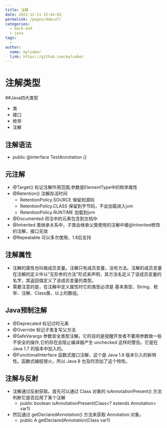 ```yaml
---
title: 注解
date: 2022-12-11 15:44:02
permalink: /pages/dabcaf/
categories:
  - back-end
  - java
tags:
  - 
author: 
  name: mylsaber
  link: https://github.com/mylsaber
---
```

# 注解类型
##Java四大类型
  - 类
  - 接口
  - 枚举
  - 注解
## 注解语法
 - public @interface TestAnnotation {}
## 元注解
  - @Target() 标记注解作用范围,参数是ElementType中的枚举属性
  - @Retention() 注解存活时间
    - RetentionPolicy.SOURCE 保留到源码
    - RetentionPolicy.CLASS 保留到字节码，不会加载进入jvm
    - RetentionPolicy.RUNTIME 加载到jvm
  - @Documented 将注中的元素包含到文档中
  - @Inherited 类继承关系中，子类会继承父类使用的注解中被@Inherited修饰的注解，接口无效
  - @Repeatable 可以多次使用，1.8后支持
## 注解属性
- 注解的属性也叫做成员变量。注解只有成员变量，没有方法。注解的成员变量在注解的定义中以“无形参的方法”形式来声明，其方法名定义了该成员变量的名字，其返回值定义了该成员变量的类型。
- 需要注意的是，在注解中定义属性时它的类型必须是 基本类型、String、枚举、注解、Class类、以上的数组。
## Java预制注解
- @Deprecated  标记过时元素
- @Override 标记子类复写父方法
- @SafeVarargs 参数安全类型注解。它的目的是提醒开发者不要用参数做一些不安全的操作,它的存在会阻止编译器产生 unchecked 这样的警告。它是在 Java 1.7 的版本中加入的。
- @FunctionalInterface 函数式接口注解，这个是 Java 1.8 版本引入的新特性。函数式编程很火，所以 Java 8 也及时添加了这个特性。
## 注解与反射
- 注解通过反射获取。首先可以通过 Class 对象的 isAnnotationPresent() 方法判断它是否应用了某个注解
  - public boolean isAnnotationPresent(Class<? extends Annotation> var1)
- 然后通过 getDeclaredAnnotation() 方法来获取 Annotation 对象。
  - public <A extends Annotation> A getDeclaredAnnotation(Class<A> var1)